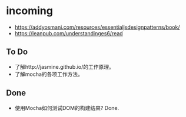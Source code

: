 # incoming

* https://addyosmani.com/resources/essentialjsdesignpatterns/book/
* https://leanpub.com/understandinges6/read

To Do
-----
* 了解http://jasmine.github.io/的工作原理。
* 了解mocha的各项工作方法。

Done
----
* 使用Mocha如何测试DOM的构建结果? Done. 

